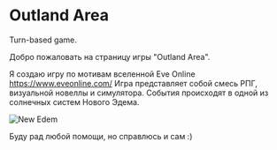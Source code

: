 # Outland Area
Turn-based game.


Добро пожаловать на страницу игры "Outland Area".

Я создаю игру по мотивам вселенной Eve Online https://www.eveonline.com/ Игра представляет собой смесь РПГ, визуальной новеллы и симулятора. События происходят в одной из солнечных систем Нового Эдема.

![New Edem](https://web.ccpgamescdn.com/newssystem/media/73606/1/MARSHAL_FIREWATCH.jpg)

Буду рад любой помощи, но справлюсь и сам :)

